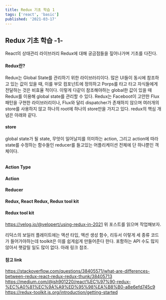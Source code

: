 ```yaml
---
title: Redux 기초 학습 1
tags: ['react', 'basic']
published: '2021-03-17'
---
```

## Redux 기초 학습 -1-
React의 상태관리 라이브러리 Redux에 대해 궁금점들을 짚어나가며 기초를 다진다.
#### Redux란?
Redux는 Global State를 관리하기 위한 라이브러리이다. 많은 UI들이 동시에 참조하고 있는 값이 있을 때, 이를 부모 컴포넌트에 정의하고 Porps를 타고 타고 자식들에게 전달하는 것은 비효율 적이다. 이렇게 다같이 참조해야하는 global한 값이 있을 때 Redux를 이용해 global state를 관리할 수 있다. Redux는 Faceboot이 고안한 Flux 패턴을 구현한 라이브러리이나, Flux와 달리 dispatcher가 존재하지 않으며 여러개의 store를 사용하지 않고 하나의 root에 하나의 store만을 가지고 있다. redux의 핵심 개념은 아래와 같다.

#### store
global state가 될 state, 무엇이 일어날지를 의미하는 action, 그리고 action에 따라 state를 수정하는 함수들인 reducer를 들고있는 어플리케이션 전체에 단 하나뿐인 객체이다.
```

```

#### Action Type

#### Action

#### Reducer


#### Redux, React Redux, Redux tool kit

#### Redux tool kit
https://velog.io/@velopert/using-redux-in-2021
위 포스트를 읽으며 작업해보자.

리덕스의 보일러 플레이트에는 액션 타입, 액션 생성 함수, 리듀서 이렇게 세 종류 코드가 들어가야하는데 toolkit은 이를 쉽게쉽게 만들어준다 한다. 포함하는 API 수도 많지 않아서 햇갈릴 일도 많이 없다. 아래 링크 참조.

#### 참고 link
https://stackoverflow.com/questions/38405571/what-are-differences-between-redux-react-redux-redux-thunk/38405713
https://medium.com/@jsh901220/react%EC%97%90-redux-%EC%A0%81%EC%9A%A9%ED%95%98%EA%B8%B0-a8e6efd745c9
https://redux-toolkit.js.org/introduction/getting-started
